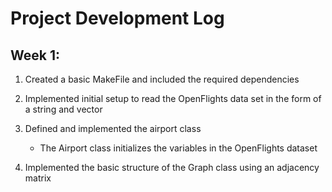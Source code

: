 # Project Development Log

## Week 1: 
1. Created a basic MakeFile and included the required dependencies

2. Implemented initial setup to read the OpenFlights data set in the form of a string and vector

3. Defined and implemented the airport class

    * The Airport class initializes the variables in the OpenFlights dataset

4. Implemented the basic structure of the Graph class using an adjacency matrix 
